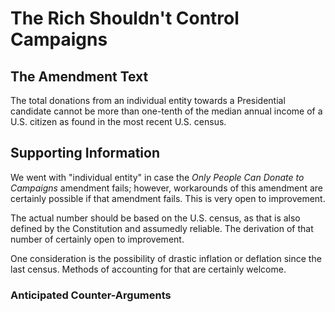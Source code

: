 # The Rich Shouldn't Control Campaigns

## The Amendment Text

The total donations from an individual entity towards a Presidential candidate cannot be more than one-tenth of the median annual income of a U.S. citizen as found in the most recent U.S. census.

## Supporting Information

We went with "individual entity" in case the *Only People Can Donate to Campaigns* amendment fails; however, workarounds of this amendment are certainly possible if that amendment fails. This is very open to improvement.

The actual number should be based on the U.S. census, as that is also defined by the Constitution and assumedly reliable. The derivation of that number of certainly open to improvement.

One consideration is the possibility of drastic inflation or deflation since the last census. Methods of accounting for that are certainly welcome.

### Anticipated Counter-Arguments
